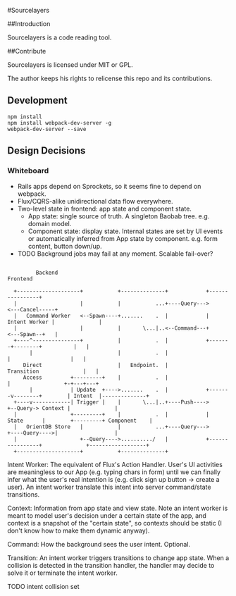 #Sourcelayers

##Introduction

Sourcelayers is a code reading tool.

##Contribute

Sourcelayers is licensed under MIT or GPL.

The author keeps his rights to relicense this repo and its contributions.

## Development

```
npm install
npm install webpack-dev-server -g
webpack-dev-server --save
```

## Design Decisions

### Whiteboard

 - Rails apps depend on Sprockets, so it seems fine to depend on webpack.
 - Flux/CQRS-alike unidirectional data flow everywhere.
 - Two-level state in frontend: app state and component state.
   - App state: single source of truth. A singleton Baobab tree.
     e.g. domain model.
   - Component state: display state. Internal states are set by UI events or automatically inferred from
   App state by component.
     e.g. form content, button down/up.
 - TODO Background jobs may fail at any moment. Scalable fail-over?

```

         Backend                                                               Frontend

  +--------------------+           +--------------+            +----------------+
  |                    |           |           ...+----Query--->                <---Cancel-----+
  |   Command Worker   <--Spawn----+.......    .  |            |  Intent Worker |              |
  |                    |           |       \...|..<--Command---+                <---Spawn--+   |
  +----^---------------+           |           .  |            +-------+--------+          |   |
       |                           |           .  |                    |                   |   |
     Direct                        |   Endpoint.  |                Transition              |   |
     Access         +---------+    |           .  |                    |                 +-+---+---+
       |            | Update  +---->.......    .  |            +-------v--------+        | Intent  |--------------+
  +----v------------| Trigger |    |       \...|..+----Push---->                +--Query-> Context |              |
  |                 +---------+    |           .  |            |     State      |        +---------+ Component    |
  |   OrientDB Store   |           |           ...+----Query--->                +----Query---->|                  |
  |                    +--Query---->........../   |            +----------------+              +------------------+
  +--------------------+           +--------------+

```

Intent Worker: The equivalent of Flux's Action Handler. User's UI activities are meaningless to our App (e.g. typing chars in form) until we can finally infer what the user's real intention is (e.g. click sign up button -> create a user). An intent worker translate this intent into server command/state transitions.

Context: Information from app state and view state. Note an intent worker is meant to model user's decision under a certain state of the app, and context is a snapshot of the "certain state", so contexts should be static (I don't know how to make them dynamic anyway).

Command: How the background sees the user intent. Optional.

Transition: An intent worker triggers transitions to change app state. When a collision is detected in the transition handler, the handler may decide to solve it or terminate the intent worker.

TODO intent collision set